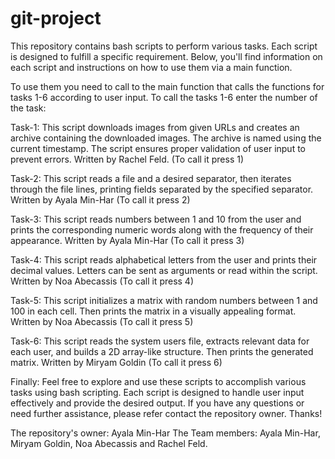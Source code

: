 # git-project
This repository contains bash scripts to perform various tasks. Each script is designed to fulfill a specific requirement. Below, you'll find information on each script and instructions on how to use them via a main function.

To use them you need to call to the main function that calls the functions for tasks 1-6 according to user input.
To call the tasks 1-6 enter the number of the task:

Task-1:
This script downloads images from given URLs and creates an archive containing the downloaded images. 
The archive is named using the current timestamp. The script ensures proper validation of user input to prevent errors.
Written by Rachel Feld.
(To call it press 1)

Task-2:
This script reads a file and a desired separator, then iterates through the file lines, printing fields separated by the specified separator.
Written by Ayala Min-Har
(To call it press 2)

Task-3:
This script reads numbers between 1 and 10 from the user and prints the corresponding numeric words along with the frequency of their appearance.
Written by Ayala Min-Har
(To call it press 3)

Task-4:
This script reads alphabetical letters from the user and prints their decimal values.
Letters can be sent as arguments or read within the script.
Written by Noa Abecassis
(To call it press 4)

Task-5:
This script initializes a matrix with random numbers between 1 and 100 in each cell. 
Then prints the matrix in a visually appealing format.
Written by Noa Abecassis
(To call it press 5)

Task-6:
This script reads the system users file, extracts relevant data for each user, and builds a 2D array-like structure. 
Then prints the generated matrix.
Written by Miryam Goldin
(To call it press 6)

Finally:
Feel free to explore and use these scripts to accomplish various tasks using bash scripting. 
Each script is designed to handle user input effectively and provide the desired output.
If you have any questions or need further assistance, please refer contact the repository owner.
Thanks!

The repository's owner: Ayala Min-Har
The Team members: Ayala Min-Har, Miryam Goldin, Noa Abecassis and Rachel Feld.
